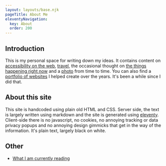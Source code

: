 ```yaml
---
layout: layouts/base.njk
pageTitle: About Me
eleventyNavigation:
  key: About
  order: 200
---
```

## Introduction
This is my personal space for writing down my ideas. It contains content on <a href="/archive/web">accessibility on the web</a>, <a href="/archive/travel/">travel</a>, the occasional thought on <a href="/archive/general">the things happening right now</a> and a <a href="/archive/photos/">photo</a> from time to time.  You can also find a <a href="/archive/work">portfolio of websites</a> I helped create over the years. It's been a while since I did that.

## About this site
This site is handcoded using plain old HTML and CSS. Server side, the text is largely written using markdown and the site is generated using [eleventy](https://11ty.dev). Client-side there is no javascript, no cookies, no annoying tracking or data privacy popups and no annoying design gimmicks that get in the way of the information. It's plain text, largely black on white.

## Other

- [What I am currently reading](/now-reading)